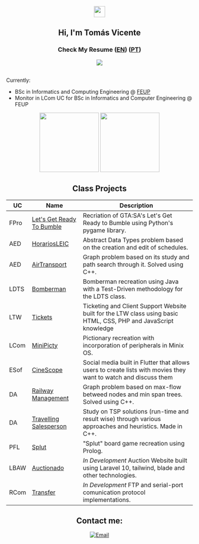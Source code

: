 <div align = "center">
<img href="center" src="https://raw.githubusercontent.com/MartinHeinz/MartinHeinz/master/wave.gif" width="30px">
<h2 align = "center" >Hi, I'm Tomás Vicente</h2>
<h3>Check My Resume (<a href="https://github.com/tomasvicente3/tomasvicente3/blob/main/CV_EN_Tomas_Vicente_2023.pdf">EN</a>) (<a href="https://github.com/tomasvicente3/tomasvicente3/blob/main/CV_PT_Tomas_Vicente_2023.pdf">PT</a>)</h3>
  <img src="https://komarev.com/ghpvc/?username=tomasvicente3&color=blue&style=for-the-badge"></img>
</div>
<br>

Currently:
- BSc in Informatics and Computing Engineering @ [FEUP](https://sigarra.up.pt/feup/pt/web_page.inicial) <br>
- Monitor in LCom UC for BSc in Informatics and Computer Engineering @ FEUP

<div align="center">
  <img height="160em" src="https://github-readme-stats.vercel.app/api?username=tomasvicente3&show_icons=true&theme=dracula&include_all_commits=true&count_private=true"/>
  <img height="160em" src="https://github-readme-stats.vercel.app/api/top-langs/?username=tomasvicente3&layout=compact&langs_count=7&theme=dracula&hide=HTML,CSS"/>
</div>

<h2 align = "center" >Class Projects</h2>
<p align = "center">

| UC   | Name      | Description                                                                                                                                                   |
|------|-----------|---------------------------------------------------------------------------------------------------------------------------------------------------------------|
| FPro | [Let's Get Ready To Bumble](https://github.com/tomasvicente3/FPro-LGRTB) | Recriation of GTA:SA's Let's Get Ready to Bumble using Python's pygame library.|
| AED | [HorariosLEIC](https://github.com/tomasvicente3/AED-HorariosLEIC) | Abstract Data Types problem based on the creation and edit of schedules.|
| AED | [AirTransport](https://github.com/tomasvicente3/AED-AirTransport) | Graph problem based on its study and path search through it. Solved using C++. |
| LDTS | [Bomberman](https://github.com/tomasvicente3/ldts-bomberman) | Bomberman recreation using Java with a Test-Driven methodology for the LDTS class. |
| LTW | [Tickets](https://github.com/tomasvicente3/LTW-Tickets) | Ticketing and Client Support Website built for the LTW class using basic HTML, CSS, PHP and JavaScript knowledge |
| LCom | [MiniPicty](https://github.com/tomasvicente3/LCom-MiniPicty) | Pictionary recreation with incorporation of peripherals in Minix OS. |
| ESof | [CineScope](https://github.com/tomasvicente3/ESof-CineScope)| Social media built in Flutter that allows users to create lists with movies they want to watch and discuss them|
| DA | [Railway Management](https://github.com/tomasvicente3/DA-RailwayManagement)| Graph problem based on max-flow betweed nodes and min span trees. Solved using C++.|
| DA | [Travelling Salesperson](https://github.com/tomasvicente3/DA-TravellingSalesperson) | Study on TSP solutions (run-time and result wise) through various approaches and heuristics. Made in C++.|
| PFL | [Splut](https://github.com/tomasvicente3/pfl-splut) | "Splut" board game recreation using Prolog. |
| LBAW | [Auctionado]() | *In Development* Auction Website built using Laravel 10, tailwind, blade and other technologies. |
| RCom | [Transfer]() | *In Development* FTP and serial-port comunication protocol implementations. |


<h2 align = "center" >Contact me:</h2>
<p align="center">
<a href="mailto:tasvicente@gmail.com" >
  <img align="center" title="Email" src="https://camo.githubusercontent.com/571384769c09e0c66b45e39b5be70f68f552db3e2b2311bc2064f0d4a9f5983b/68747470733a2f2f696d672e736869656c64732e696f2f62616467652f476d61696c2d4431343833363f7374796c653d666f722d7468652d6261646765266c6f676f3d676d61696c266c6f676f436f6c6f723d7768697465"/>
</a>
</p>

